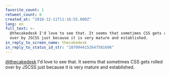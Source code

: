 ```yaml
---
favorite_count: 1
retweet_count: 0
created_at: "2018-12-11T11:16:55.000Z"
lang: en
full_text: >-
  @thecakedesk I'd love to see that. It seems that sometimes CSS gets rolled
  over by JSCSS just because it is very mature and established.
in_reply_to_screen_name: thecakedesk
in_reply_to_status_id_str: "1070944152647581696"
---
```


[@thecakedesk](https://twitter.com/thecakedesk) I'd love to see that. It seems
that sometimes CSS gets rolled over by JSCSS just because it is very mature and
established.
